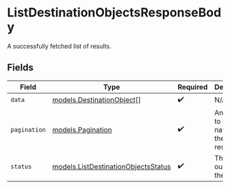 # ListDestinationObjectsResponseBody

A successfully fetched list of results.


## Fields

| Field                                                                                          | Type                                                                                           | Required                                                                                       | Description                                                                                    | Example                                                                                        |
| ---------------------------------------------------------------------------------------------- | ---------------------------------------------------------------------------------------------- | ---------------------------------------------------------------------------------------------- | ---------------------------------------------------------------------------------------------- | ---------------------------------------------------------------------------------------------- |
| `data`                                                                                         | [models.DestinationObject](../../models/shared/destinationobject.md)[]                         | :heavy_check_mark:                                                                             | N/A                                                                                            |                                                                                                |
| `pagination`                                                                                   | [models.Pagination](../../models/shared/pagination.md)                                         | :heavy_check_mark:                                                                             | An object to help you navigate the list of results.                                            |                                                                                                |
| `status`                                                                                       | [models.ListDestinationObjectsStatus](../../models/operations/listdestinationobjectsstatus.md) | :heavy_check_mark:                                                                             | The outcome of the request                                                                     | success                                                                                        |